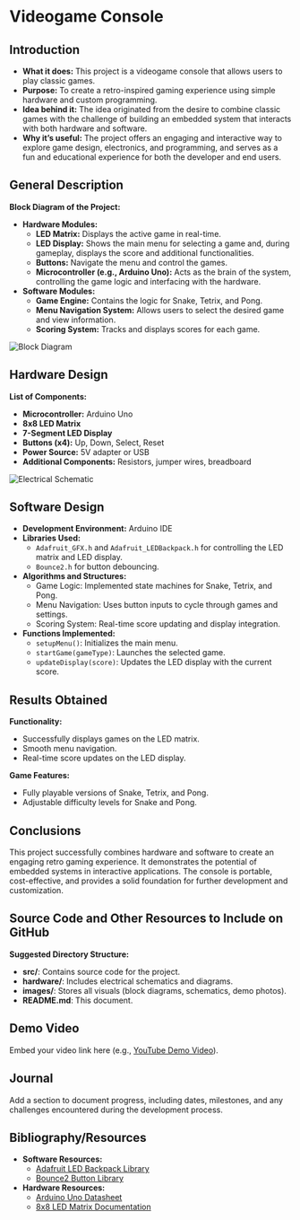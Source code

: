 <!DOCTYPE html>
<html lang="en">
<head>
  <meta charset="UTF-8">
  <meta name="viewport" content="width=device-width, initial-scale=1.0">
  <title>Videogame Console Project</title>
</head>
<body>
  <h1>Videogame Console</h1>

  <h2>Introduction</h2>
  <ul>
    <li><strong>What it does:</strong> This project is a videogame console that allows users to play classic games.</li>
    <li><strong>Purpose:</strong> To create a retro-inspired gaming experience using simple hardware and custom programming.</li>
    <li><strong>Idea behind it:</strong> The idea originated from the desire to combine classic games with the challenge of building an embedded system that interacts with both hardware and software.</li>
    <li><strong>Why it’s useful:</strong> The project offers an engaging and interactive way to explore game design, electronics, and programming, and serves as a fun and educational experience for both the developer and end users.</li>
  </ul>

  <h2>General Description</h2>
  <p><strong>Block Diagram of the Project:</strong></p>
  <ul>
    <li><strong>Hardware Modules:</strong>
      <ul>
        <li><strong>LED Matrix:</strong> Displays the active game in real-time.</li>
        <li><strong>LED Display:</strong> Shows the main menu for selecting a game and, during gameplay, displays the score and additional functionalities.</li>
        <li><strong>Buttons:</strong> Navigate the menu and control the games.</li>
        <li><strong>Microcontroller (e.g., Arduino Uno):</strong> Acts as the brain of the system, controlling the game logic and interfacing with the hardware.</li>
      </ul>
    </li>
    <li><strong>Software Modules:</strong>
      <ul>
        <li><strong>Game Engine:</strong> Contains the logic for Snake, Tetrix, and Pong.</li>
        <li><strong>Menu Navigation System:</strong> Allows users to select the desired game and view information.</li>
        <li><strong>Scoring System:</strong> Tracks and displays scores for each game.</li>
      </ul>
    </li>
  </ul>
  <!-- TODO: Add a block diagram image -->
  <p><img src="images/block_diagram_console.png" alt="Block Diagram" /></p>

  <h2>Hardware Design</h2>
  <p><strong>List of Components:</strong></p>
  <ul>
    <li><strong>Microcontroller:</strong> Arduino Uno</li>
    <li><strong>8x8 LED Matrix</strong></li>
    <li><strong>7-Segment LED Display</strong></li>
    <li><strong>Buttons (x4):</strong> Up, Down, Select, Reset</li>
    <li><strong>Power Source:</strong> 5V adapter or USB</li>
    <li><strong>Additional Components:</strong> Resistors, jumper wires, breadboard</li>
  </ul>
  <!-- TODO: Add electrical schematics -->
  <p><img src="images/electrical_schematic_console.png" alt="Electrical Schematic" /></p>

  <h2>Software Design</h2>
  <ul>
    <li><strong>Development Environment:</strong> Arduino IDE</li>
    <li><strong>Libraries Used:</strong>
      <ul>
        <li><code>Adafruit_GFX.h</code> and <code>Adafruit_LEDBackpack.h</code> for controlling the LED matrix and LED display.</li>
        <li><code>Bounce2.h</code> for button debouncing.</li>
      </ul>
    </li>
    <li><strong>Algorithms and Structures:</strong>
      <ul>
        <li>Game Logic: Implemented state machines for Snake, Tetrix, and Pong.</li>
        <li>Menu Navigation: Uses button inputs to cycle through games and settings.</li>
        <li>Scoring System: Real-time score updating and display integration.</li>
      </ul>
    </li>
    <li><strong>Functions Implemented:</strong>
      <ul>
        <li><code>setupMenu()</code>: Initializes the main menu.</li>
        <li><code>startGame(gameType)</code>: Launches the selected game.</li>
        <li><code>updateDisplay(score)</code>: Updates the LED display with the current score.</li>
      </ul>
    </li>
  </ul>

  <h2>Results Obtained</h2>
  <p><strong>Functionality:</strong></p>
  <ul>
    <li>Successfully displays games on the LED matrix.</li>
    <li>Smooth menu navigation.</li>
    <li>Real-time score updates on the LED display.</li>
  </ul>
  <p><strong>Game Features:</strong></p>
  <ul>
    <li>Fully playable versions of Snake, Tetrix, and Pong.</li>
    <li>Adjustable difficulty levels for Snake and Pong.</li>
  </ul>

  <h2>Conclusions</h2>
  <p>This project successfully combines hardware and software to create an engaging retro gaming experience. It demonstrates the potential of embedded systems in interactive applications. The console is portable, cost-effective, and provides a solid foundation for further development and customization.</p>

  <h2>Source Code and Other Resources to Include on GitHub</h2>
  <p><strong>Suggested Directory Structure:</strong></p>
  <ul>
    <li><strong>src/</strong>: Contains source code for the project.</li>
    <li><strong>hardware/</strong>: Includes electrical schematics and diagrams.</li>
    <li><strong>images/</strong>: Stores all visuals (block diagrams, schematics, demo photos).</li>
    <li><strong>README.md</strong>: This document.</li>
  </ul>

  <h2>Demo Video</h2>
  <!-- TODO: Add a demo video link -->
  <p>Embed your video link here (e.g., <a href="#">YouTube Demo Video</a>).</p>

  <h2>Journal</h2>
  <!-- TODO: Add progress tracking details -->
  <p>Add a section to document progress, including dates, milestones, and any challenges encountered during the development process.</p>

  <h2>Bibliography/Resources</h2>
  <ul>
    <li><strong>Software Resources:</strong>
      <ul>
        <li><a href="https://github.com/adafruit/Adafruit_LED_Backpack" target="_blank">Adafruit LED Backpack Library</a></li>
        <li><a href="https://github.com/thomasfredericks/Bounce2" target="_blank">Bounce2 Button Library</a></li>
      </ul>
    </li>
    <li><strong>Hardware Resources:</strong>
      <ul>
        <li><a href="https://www.arduino.cc/" target="_blank">Arduino Uno Datasheet</a></li>
        <li><a href="https://example.com/led-matrix-doc" target="_blank">8x8 LED Matrix Documentation</a> <!-- TODO: Replace with correct link --></li>
      </ul>
    </li>
  </ul>
</body>
</html>
